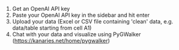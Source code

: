 1. Get an OpenAI API key
2. Paste your OpenAI API key in the sidebar and hit enter
3. Upload your data (Excel or CSV file containing 'clean' data, e.g. data/table starting from cell A1)
4. Chat with your data and visualize using PyGWalker (https://kanaries.net/home/pygwalker)
